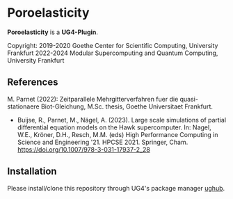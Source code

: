 # Poroelasticity #

**Poroelasticity** is a **UG4-Plugin**.

Copyright:
2019-2020 Goethe Center for Scientific Computing, University Frankfurt
2022-2024 Modular Supercomputing and Quantum Computing, University Frankfurt

## References
M. Parnet (2022): Zeitparallele Mehrgitterverfahren fuer die quasi-stationaere Biot-Gleichung, M.Sc. thesis, Goethe Universitaet Frankfurt.

* Buijse, R., Parnet, M., Nägel, A. (2023). Large scale simulations of partial differential equation models on the Hawk supercomputer. In: Nagel, W.E., Kröner, D.H., Resch, M.M. (eds) High Performance Computing in Science and Engineering '21. HPCSE 2021. Springer, Cham. https://doi.org/10.1007/978-3-031-17937-2_28

## Installation 
Please install/clone this repository through UG4's package manager
[ughub](https://github.com/UG4/ughub).
